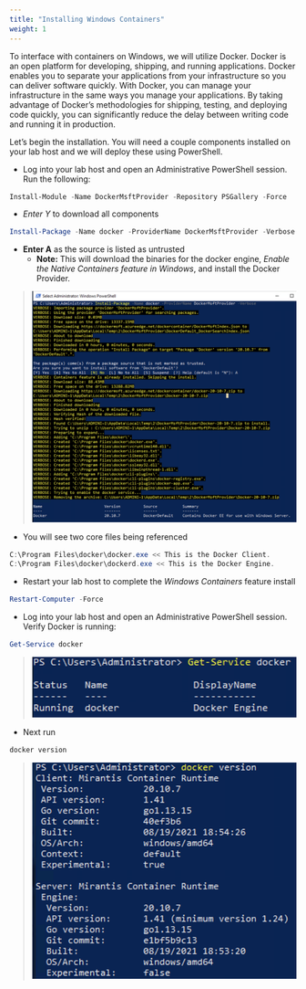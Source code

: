 ```yaml
---
title: "Installing Windows Containers"
weight: 1
---
```


To interface with containers on Windows, we will utilize Docker.  Docker is an open platform for developing, shipping, and running applications. Docker enables you to separate your applications from your infrastructure so you can deliver software quickly. With Docker, you can manage your infrastructure in the same ways you manage your applications. By taking advantage of Docker’s methodologies for shipping, testing, and deploying code quickly, you can significantly reduce the delay between writing code and running it in production.

Let’s begin the installation.  You will need a couple components installed on your lab host and we will deploy these using PowerShell.  

*  Log into your lab host and open an Administrative PowerShell session.  Run the following:

```powershell
Install-Module -Name DockerMsftProvider -Repository PSGallery -Force
```

* *Enter Y* to download all components

```powershell
Install-Package -Name docker -ProviderName DockerMsftProvider -Verbose
```

* **Enter A** as the source is listed as untrusted
    * **Note:** This will download the binaries for the docker engine, *Enable the Native Containers feature in Windows*, and install the Docker Provider.  
>   ![](/static/images/install-docker.png)
* You will see two core files being referenced

```powershell
C:\Program Files\docker\docker.exe << This is the Docker Client. 
C:\Program Files\docker\dockerd.exe << This is the Docker Engine. 
```

* Restart your lab host to complete the *Windows Containers* feature install

```powershell
Restart-Computer -Force
```

* Log into your lab host and open an Administrative PowerShell session. Verify Docker is running:
  
```powershell
Get-Service docker
```

> ![](/static/images/docker-service.png)

* Next run

```powershell
docker version
```

> ![](/static/images/docker-version.png)

